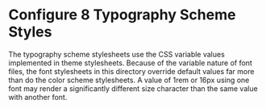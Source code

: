 # Configure 8 Typography Scheme Styles

The typography scheme stylesheets use the CSS variable values implemented in theme stylesheets. Because of the variable nature of font files, the font stylesheets in this directory override default values far more than do the color scheme stylesheets. A value of 1rem or 16px using one font may render a significantly different size character than the same value with another font.
